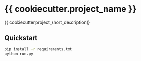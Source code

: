 {{ cookiecutter.project_name }}
===============================

{{ cookiecutter.project_short_description}}

Quickstart
----------

```bash
pip install -r requirements.txt
python run.py
```
